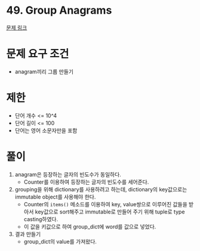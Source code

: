 # 49. Group Anagrams
[문제 링크](https://leetcode.com/problems/group-anagrams/)
# 문제 요구 조건 
- anagram끼리 그룹 만들기  
# 제한
- 단어 개수 <= 10^4
- 단어 길이 <= 100
- 단어는 영어 소문자만을 포함 
# 풀이 
1. anagram은 등장하는 글자의 빈도수가 동일하다.
    - Counter를 이용하여 등장하는 글자의 빈도수를 세어준다. 
2. grouping을 위해 dictionary를 사용하려고 하는데, dictionary의 key값으로는 immutable object를 사용해야 한다. 
    - Counter의 `items()` 메소드를 이용하여 key, value쌍으로 이루어진 값들을 받아서 key값으로 sort해주고 immutable로 만들어 주기 위해 tuple로 type casting하였다. 
    - 이 값을 키값으로 하여 group_dict에 word를 값으로 넣었다. 
3. 결과 만들기 
    - group_dict의 value를 가져왔다. 